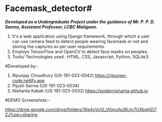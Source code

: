 # Facemask_detector#
***Developed as a Undergraduate Project under the guidance of Mr. P. P. D. Sarma, Assistant Professor, LCBC Maligaon.***

1. It's  a web application using Django framework, through which a user can use cemera feed to detect people wearing facemask or not and storing the captures as per user requirements.
2. Employs TensorFlow and OpenCV to detect face masks on peoples.
3. Tools/ Technologies used : HTML, CSS, Javascript, Python, SQLite3.

#Developed by:-
1. Ripunjay Choudhury (US-191-023-0042) https://ripunjay-code.netlify.app
2. Pijush Sarma (US-191-023-0034)
3. Nishanta Kakati (US-191-023-0032) https://spidernishanta.github.io

#DEMO Screenshots:-

  https://drive.google.com/drive/folders/16e4vVclG_VGmullu36Jjv7UXbqHZi7ZJ?usp=sharing
